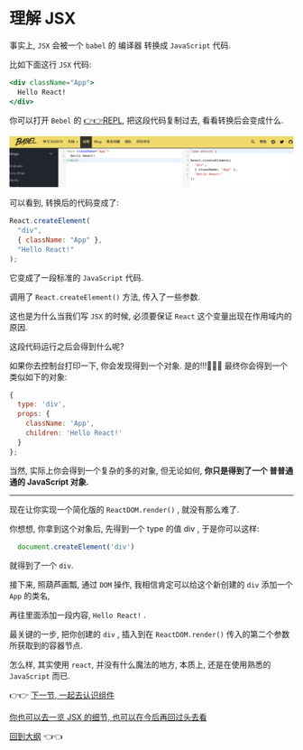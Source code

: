 # 理解 JSX

事实上, `JSX` 会被一个 `babel` 的 编译器 转换成 `JavaScript` 代码.

比如下面这行 `JSX` 代码:

```jsx
<div className="App">
  Hello React!
</div>
```

你可以打开 `Bebel` 的 [:point_right::point_right:REPL](https://babel.docschina.org/repl/), 把这段代码复制过去, 看看转换后会变成什么.

<img src="./img/3-1.png"/>

可以看到, 转换后的代码变成了:

```jsx
React.createElement(
  "div",
  { className: "App" },
  "Hello React!"
);
```

它变成了一段标准的 `JavaScript` 代码.

调用了 `React.createElement()` 方法, 传入了一些参数.

这也是为什么当我们写 `JSX` 的时候, 必须要保证 `React` 这个变量出现在作用域内的原因.

这段代码运行之后会得到什么呢?

如果你去控制台打印一下, 你会发现得到一个对象. 是的!!!:100::100::100: 最终你会得到一个类似如下的对象:

```js
{
  type: 'div',
  props: {
    className: 'App',
    children: 'Hello React!'
  }
};
```
当然, 实际上你会得到一个复杂的多的对象, 但无论如何, **你只是得到了一个 普普通通的 JavaScript 对象.**

---

现在让你实现一个简化版的 `ReactDOM.render()` , 就没有那么难了.

你想想, 你拿到这个对象后, 先得到一个 type 的值 div , 于是你可以这样:

```js
  document.createElement('div')
```
就得到了一个 `div`.

接下来, 照葫芦画瓢, 通过 `DOM` 操作, 我相信肯定可以给这个新创建的 `div` 添加一个 `App` 的类名,

再往里面添加一段内容, `Hello React!` .

最关键的一步, 把你创建的 `div` , 插入到在 `ReactDOM.render()` 传入的第二个参数所获取到的容器节点.

怎么样, 其实使用 `react`, 并没有什么魔法的地方, 本质上, 还是在使用熟悉的 `JavaScript` 而已.

:point_right::point_right: [下一节, 一起去认识组件](./5-Component.md)

[你也可以去一览 JSX 的细节, 也可以在今后再回过头去看](./4-JSX-doc.md)

[回到大纲](../README.md#outline) :point_left::point_left:
